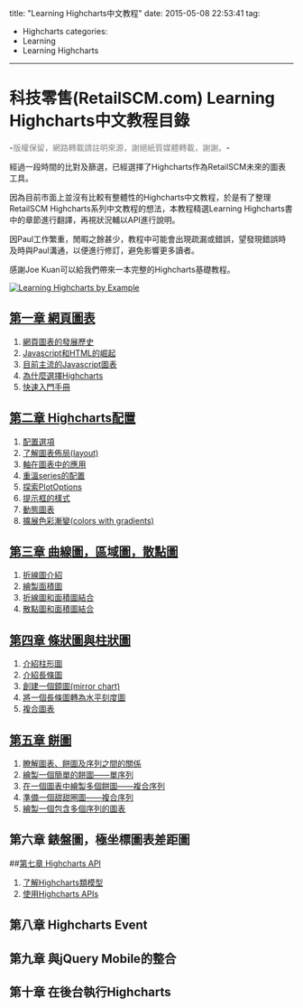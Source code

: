 title: "Learning Highcharts中文教程"
date: 2015-05-08 22:53:41
tag:
  - Highcharts
categories:
  - Learning
  - Learning Highcharts
---

# 科技零售(RetailSCM.com) Learning Highcharts中文教程目錄 #

-<span style="color: #808080;">版權保留，網路轉載請註明來源，謝絕紙質媒體轉載，謝謝。</span>-

經過一段時間的比對及篩選，已經選擇了Highcharts作為RetailSCM未來的圖表工具。

因為目前市面上並沒有比較有整體性的Highcharts中文教程，於是有了整理RetailSCM Highcharts系列中文教程的想法，本教程精選Learning Highcharts書中的章節進行翻譯，再視狀況輔以API進行說明。

因Paul工作繁重，閒暇之餘甚少，教程中可能會出現疏漏或錯誤，望發現錯誤時及時與Paul溝通，以便進行修訂，避免影響更多讀者。

感謝Joe Kuan可以給我們帶來一本完整的Highcharts基礎教程。

[![Learning Highcharts by Example](/images/learning_highcharts/Learning-Highcharts-by-Example.jpg)](/images/learning_highcharts/Learning-Highcharts-by-Example.jpg)

## [第一章 網頁圖表](/Learning/Learning-Highcharts/Web-Charts/web-charts/ "第一章 網頁圖表")

1.  [網頁圖表的發展歷史](/Learning/Learning-Highcharts/Web-Charts/a-short-history-of-web-charting/ "01.網頁圖表的發展歷史")
2.  [Javascript和HTML的崛起](/Learning/Learning-Highcharts/Web-Charts/the-uprising-of-javascript-and-html5/ "02.JavaScript和HTML5的崛起")
3.  [目前主流的Javascript圖表](/Learning/Learning-Highcharts/Web-Charts/javascript-charts-on-the-marke/ "03.目前主流的Javascript圖表")
4.  [為什麼選擇Highcharts](/Learning/Learning-Highcharts/Web-Charts/why-highcharts/ "04.為什麼選擇Highcharts")
5.  [快速入門手冊](/Learning/Learning-Highcharts/Web-Charts/highcharts-a-quick-tutorial/ "05.快速入門手冊")

## [第二章 Highcharts配置](/Learning/Learning-Highcharts/Highcharts-configurations/highcharts-configurations/ "第二章 Highcharts配置")

1.  [配置選項](/Learning/Learning-Highcharts/Highcharts-configurations/configuration-structure/ "01.配置選項")
2.  [了解圖表佈局(layout)](/Learning/Learning-Highcharts/Highcharts-configurations/understanding-highcharts-layouts/ "02.了解圖表佈局(layout)")
3.  [軸在圖表中的應用](/Learning/Learning-Highcharts/Highcharts-configurations/framing-the-chart-with-axes/ "03.軸在圖表中的應用")
4.  [重溫series的配置](/Learning/Learning-Highcharts/Highcharts-configurations/revisiting-the-series-configuration/ "04.重溫series配置")
5.  [探索PlotOptions](/Learning/Learning-Highcharts/Highcharts-configurations/exploring-plotoptions/ "05.探索PlotOptions")
6.  [提示框的樣式](/Learning/Learning-Highcharts/Highcharts-configurations/styling-the-tooltips/ "06.提示框的樣式")
7.  [動態圖表](/Learning/Learning-Highcharts/Highcharts-configurations/animating-charts/ "07.動態圖表")
8.  [擴展色彩漸變(colors with gradients)](/Learning/Learning-Highcharts/Highcharts-configurations/expanding-colors-with-gradients/ "08.擴展色彩漸變(colors with gradients)")

## [第三章 曲線圖，區域圖，散點圖](/Learning/Learning-Highcharts/Line-area-and-scatter-charts/line-area-and-scatter-charts/ "第三章 折線圖，面積圖和散點圖")

1.  [折線圖介紹](/Learning/Learning-Highcharts/Line-area-and-scatter-charts/introducing-line-charts/ "01.折線圖介紹")
2.  [繪製面積圖](/Learning/Learning-Highcharts/Line-area-and-scatter-charts/sketching-an-area-chart/ "02.繪製面積圖")
3.  [折線圖和面積圖結合](/Learning/Learning-Highcharts/Line-area-and-scatter-charts/mixing-line-and-area-series/ "03.折線圖和面積圖的組合")
4.  [散點圖和面積圖結合](/Learning/Learning-Highcharts/Line-area-and-scatter-charts/combining-scatter-and-area-series/ "04.散點圖和面積圖的組合")

## [第四章 條狀圖與柱狀圖](/Learning/Learning-Highcharts/Bar-and-column-charts/bar-and-column-charts/ "第四章 長條圖與柱形圖")

1.  [介紹柱形圖](/Learning/Learning-Highcharts/Bar-and-column-charts/introducing-column-charts/ "01.介紹柱形圖")
2.  [介紹長條圖](/Learning/Learning-Highcharts/Bar-and-column-charts/introducing-bar-charts/ "02.介紹長條圖")
3.  [創建一個鏡圖(mirror chart)](/Learning/Learning-Highcharts/Bar-and-column-charts/constructing-a-mirror-chart/ "03.創建一個鏡圖(mirror chart)")
4.  [將一個長條圖轉為水平刻度圖](/Learning/Learning-Highcharts/Bar-and-column-charts/converting-a-single-bar-chart-into-a-horizontal-gauge-chart/ "04.將一個長條圖轉為水平刻度圖")
5.  [複合圖表](/Learning/Learning-Highcharts/Bar-and-column-charts/sticking-the-charts-together/ "05.複合圖表")

## [第五章 餅圖](/Learning/Learning-Highcharts/Pie-Charts/pie-charts/ "第五章 餅圖")

1.  [瞭解圖表、餅圖及序列之間的關係](/Learning/Learning-Highcharts/Pie-Charts/understanding-the-relationship-of-chart-pie-and-series/ "01.瞭解圖表、餅圖及序列之間的關係")
2.  [繪製一個簡單的餅圖——單序列](/Learning/Learning-Highcharts/Pie-Charts/plotting-simple-pie-charts-single-series/ "02.繪製一個簡單的餅圖——單序列")
3.  [在一個圖表中繪製多個餅圖——複合序列](/Learning/Learning-Highcharts/Pie-Charts/plotting-multiple-pies-in-a-chart-multiple-series/ "03.在一個圖表中繪製多個餅圖——複合序列")
4.  [準備一個甜甜圈圖——複合序列](/Learning/Learning-Highcharts/Pie-Charts/preparing-a-donut-chart-multiple-series/ "04.準備一個甜甜圈圖——複合序列")
5.  [繪製一個包含多個序列的圖表](/Learning/Learning-Highcharts/Pie-Charts/building-a-chart-with-multiple-series-types/ "05.繪製一個包含多個序列的圖表")


## 第六章 錶盤圖，極坐標圖表差距圖


##[第七章 Highcharts API](/Learning/Learning-Highcharts/Highcharts-APIs/highcharts-apis/ "第七章 Highcharts APIs")

1.  [了解Highcharts類模型](/Learning/Learning-Highcharts/Highcharts-APIs/understanding-the-highcharts-class-model/ "01.了解Highcharts類模型")
2.  [使用Highcharts APIs](/Learning/Learning-Highcharts/Highcharts-APIs/using-highcharts-apis/ "02.使用Highcharts APIs")

## 第八章 Highcharts Event

## 第九章 與jQuery Mobile的整合

## 第十章 在後台執行Highcharts